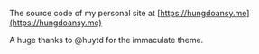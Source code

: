 The source code of my personal site at [https://hungdoansy.me](https://hungdoansy.me)

A huge thanks to @huytd for the immaculate theme.
